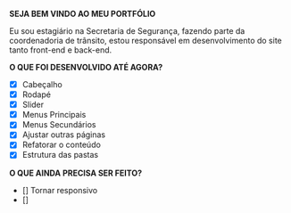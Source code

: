 **SEJA BEM VINDO AO MEU PORTFÓLIO**

Eu sou estagiário na Secretaria de Segurança, fazendo parte da coordenadoria de trânsito, estou responsável em desenvolvimento do site tanto front-end e back-end.

**O QUE FOI DESENVOLVIDO ATÉ AGORA?**

- [x] Cabeçalho 
- [x] Rodapé
- [x] Slider
- [x] Menus Principais
- [x] Menus Secundários
- [x] Ajustar outras páginas
- [x] Refatorar o conteúdo <main></main>
- [x] Estrutura das pastas

**O QUE AINDA PRECISA SER FEITO?**

- [] Tornar responsivo
- []


